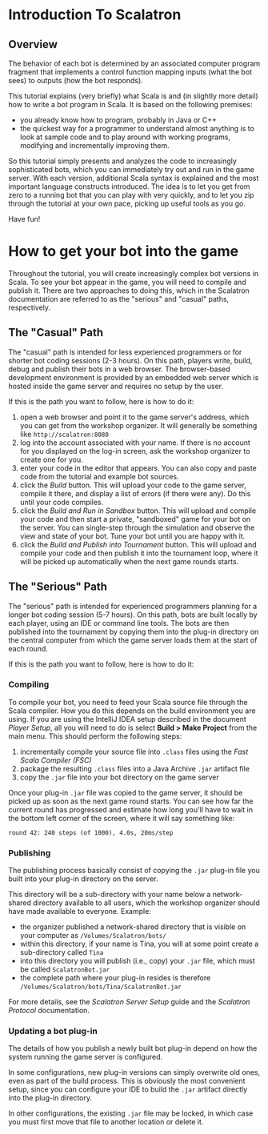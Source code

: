 <div id='TutorialDocumentData' data-prev='/tutorial/tutorial_00_01_intro_to_scala.html' data-next='/tutorial/tutorial_00_20_game_rules.html' />

# Introduction To Scalatron

## Overview

The behavior of each bot is determined by an associated computer program fragment that
implements a control function mapping inputs (what the bot sees) to outputs (how the bot
responds).

This tutorial explains (very briefly) what Scala is and (in slightly more detail)
how to write a bot program in Scala. It is based on the following premises:

* you already know how to program, probably in Java or C++
* the quickest way for a programmer to understand almost anything is to look at sample code
  and to play around with working programs, modifying and incrementally improving them.

So this tutorial simply presents and analyzes the code to increasingly sophisticated bots,
which you can immediately try out and run in the game server. With each version, additional
Scala syntax is explained and the most important language constructs introduced. The idea is
to let you get from zero to a running bot that you can play with very quickly, and to let you
zip through the tutorial at your own pace, picking up useful tools as you go.

Have fun!






# How to get your bot into the game

Throughout the tutorial, you will create increasingly complex bot versions in Scala.
To see your bot appear in the game, you will need to compile and publish it.
There are two approaches to doing this, which in the Scalatron documentation are referred to
as the "serious" and "casual" paths, respectively.


## The "Casual" Path

The "casual" path is intended for less experienced programmers or for shorter bot coding sessions
(2-3 hours). On this path, players write, build, debug and publish their bots in a web browser.
The browser-based development environment is provided by an embedded web server which is hosted
inside the game server and requires no setup by the user.

If this is the path you want to follow, here is how to do it:

1. open a web browser and point it to the game server's address, which you can get from the
   workshop organizer. It will generally be something like `http://scalatron:8080`
2. log into the account associated with your name. If there is no account for you displayed
   on the log-in screen, ask the workshop organizer to create one for you.
3. enter your code in the editor that appears. You can also copy and paste code from the tutorial
   and example bot sources.
4. click the *Build* button. This will upload your code to the game server, compile it there,
   and display a list of errors (if there were any). Do this until your code compiles.
5. click the *Build and Run in Sandbox* button. This will upload and compile your code and then
   start a private, "sandboxed" game for your bot on the server. You can single-step through the
   simulation and observe the view and state of your bot. Tune your bot until you are happy with it.
5. click the *Build and Publish into Tournament* button. This will upload and compile your code and
   then publish it into the tournament loop, where it will be picked up automatically when the
   next game rounds starts.



## The "Serious" Path

The "serious" path is intended for experienced programmers planning for a longer bot coding
session (5-7 hours). On this path, bots are built locally by each player, using an IDE or command
line tools. The bots are then published into the tournament by copying them into the plug-in
directory on the central computer from which the game server loads them at the start of each
round.

If this is the path you want to follow, here is how to do it:


### Compiling

To compile your bot, you need to feed your Scala source file through the Scala compiler.
How you do this depends on the build environment you are using. If you are using the
IntelliJ IDEA setup described in the document *Player Setup*, all you will need
to do is select **Build > Make Project** from the main menu. This should perform the
following steps:

1. incrementally compile your source file into `.class` files using the *Fast Scala Compiler (FSC)*
2. package the resulting `.class` files into a Java Archive `.jar` artifact file
3. copy the `.jar` file into your bot directory on the game server

Once your plug-in `.jar` file was copied to the game server, it should be picked up as soon as
the next game round starts. You can see how far the current round has progressed and estimate
how long you'll have to wait in the bottom left corner of the screen, where it will say something
like:

    round 42: 240 steps (of 1000), 4.0s, 20ms/step


### Publishing

The publishing process basically consist of copying the `.jar` plug-in file you built
into your plug-in directory on the server.

This directory will be a sub-directory with your name below a network-shared directory
available to all users, which the workshop organizer should have made available to everyone.
Example:

* the organizer published a network-shared directory that is visible on your computer as
  `/Volumes/Scalatron/bots/`
* within this directory, if your name is Tina, you will at some point create a sub-directory
  called `Tina`
* into this directory you will publish (i.e., copy) your `.jar` file, which must be
  called `ScalatronBot.jar`
* the complete path where your plug-in resides is therefore
  `/Volumes/Scalatron/bots/Tina/ScalatronBot.jar`

For more details, see the *Scalatron Server Setup* guide and the *Scalatron Protocol*
documentation.



### Updating a bot plug-in

The details of how you publish a newly built bot plug-in depend on how the system running the
game server is configured.

In some configurations, new plug-in versions can simply overwrite old ones, even as part of
the build process. This is obviously the most convenient setup, since you can configure your
IDE to build the `.jar` artifact directly into the plug-in directory.

In other configurations, the existing `.jar` file may be locked, in which case you must first
move that file to another location or delete it.


